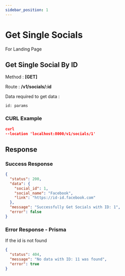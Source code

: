 ```yaml
---
sidebar_position: 1
---
```


# Get Single Socials

For Landing Page

## Get Single Social By ID

Method : **[GET]**

Route :
**/v1/socials/:id**

Data required to get data :

```
id: params
```

### CURL Example

```json
curl
--location 'localhost:8000/v1/socials/1'
```

## Response

### Success Response

```json
{
  "status": 200,
  "data": {
    "social_id": 1,
    "social_name": "Facebook",
    "link": "https://id-id.facebook.com"
  },
  "message": "Successfully Get Socials with ID: 1",
  "error": false
}
```

### Error Response - Prisma

If the id is not found

```json
{
  "status": 404,
  "message": "No data with ID: 11 was found",
  "error": true
}
```
